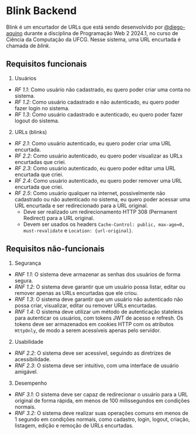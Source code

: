 # Blink Backend

Blink é um encurtador de URLs que está sendo desenvolvido por [@diego-aquino](https://github.com/diego-aquino) durante a
disciplina de Programação Web 2 2024.1, no curso de Ciência da Computação da UFCG. Nesse sistema, uma URL encurtada é
chamada de _blink_.

## Requisitos funcionais

1. Usuários

- _RF 1.1_: Como usuário não cadastrado, eu quero poder criar uma conta no sistema.
- _RF 1.2_: Como usuário cadastrado e não autenticado, eu quero poder fazer login no sistema.
- _RF 1.3_: Como usuário cadastrado e autenticado, eu quero poder fazer logout do sistema.

2. URLs (blinks)

- _RF 2.1_: Como usuário autenticado, eu quero poder criar uma URL encurtada.
- _RF 2.2_: Como usuário autenticado, eu quero poder visualizar as URLs encurtadas que criei.
- _RF 2.3_: Como usuário autenticado, eu quero poder editar uma URL encurtada que criei.
- _RF 2.4_: Como usuário autenticado, eu quero poder remover uma URL encurtada que criei.
- _RF 2.5_: Como usuário qualquer na internet, possivelmente não cadastrado ou não autenticado no sistema, eu quero
  poder acessar uma URL encurtada e ser redirecionado para a URL original.
  - Deve ser realizado um redirecionamento HTTP 308 (Permanent Redirect) para a URL original.
  - Devem ser usados os headers `Cache-Control: public, max-age=0, must-revalidate` e `Location: {url-original}`.

## Requisitos não-funcionais

1. Segurança

- _RNF 1.1_: O sistema deve armazenar as senhas dos usuários de forma segura.
- _RNF 1.2_: O sistema deve garantir que um usuário possa listar, editar ou remover apenas as URLs encurtadas que ele
  criou.
- _RNF 1.3_: O sistema deve garantir que um usuário não autenticado não possa criar, visualizar, editar ou remover URLs
  encurtadas.
- _RNF 1.4_: O sistema deve utilizar um método de autenticação stateless para autenticar os usuários, com tokens JWT de
  acesso e refresh. Os tokens deve ser armazenados em cookies HTTP com os atributos `HttpOnly`, de modo a serem
  acessíveis apenas pelo servidor.

2. Usabilidade

- _RNF 2.2_: O sistema deve ser acessível, seguindo as diretrizes de acessibilidade.
- _RNF 2.3_: O sistema deve ser intuitivo, com uma interface de usuário amigável.

3. Desempenho

- _RNF 3.1_: O sistema deve ser capaz de redirecionar o usuário para a URL original de forma rápida, em menos de 100
  milissegundos em condições normais.
- _RNF 3.2_: O sistema deve realizar suas operações comuns em menos de 1 segundo em condições normais, como cadastro,
  login, logout, criação, listagem, edição e remoção de URLs encurtadas.

